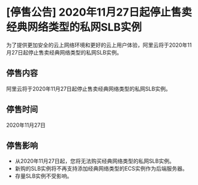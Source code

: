 # \[停售公告\] 2020年11月27日起停止售卖经典网络类型的私网SLB实例

为了提供更加安全的云上网络环境和更好的云上用户体验，阿里云将于2020年11月27日起停止售卖经典网络类型的私网SLB实例。

## 停售内容

阿里云将于2020年11月27日起停止售卖经典网络类型的私网SLB实例。

## 停售时间

2020年11月27日

## 停售影响

-   从2020年11月27日起，您将无法购买经典网络类型的私网SLB实例。
-   新购的SLB实例将不再支持添加经典网络类型的ECS实例作为后端服务器。
-   存量SLB实例不受影响。

